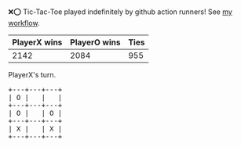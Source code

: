 :x::o: Tic-Tac-Toe played indefinitely by github action runners! See [my workflow](.github/workflows/play.yaml).

|PlayerX wins|PlayerO wins|Ties|
|-|-|-|
|2142|2084|955|

PlayerX's turn.

<pre>
+---+---+---+
| O |   |   |
+---+---+---+
| O |   | O |
+---+---+---+
| X |   | X |
+---+---+---+
</pre>